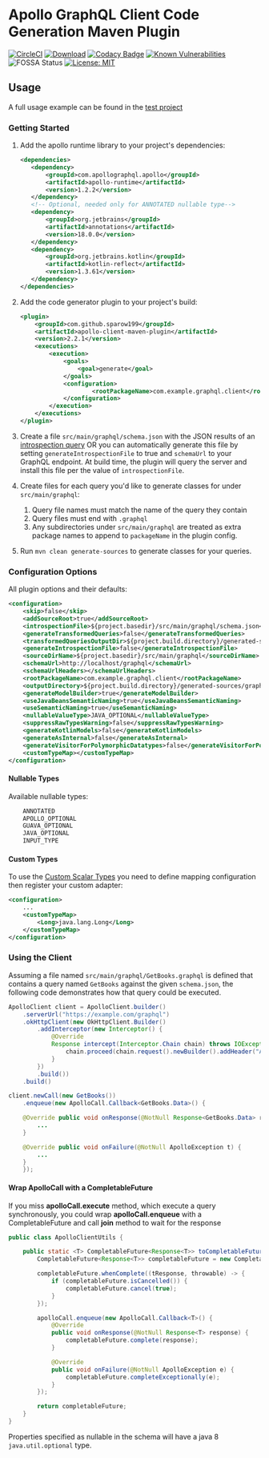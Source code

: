 # Apollo GraphQL Client Code Generation Maven Plugin

[![CircleCI](https://circleci.com/gh/aoudiamoncef/apollo-client-maven-plugin.svg?style=svg)](https://circleci.com/gh/Sparow199/apollo-client-maven-plugin)
[![Download](https://api.bintray.com/packages/sparow199/maven/apollo-client-maven-plugin/images/download.svg)](https://bintray.com/sparow199/maven/apollo-client-maven-plugin/_latestVersion)
[![Codacy Badge](https://api.codacy.com/project/badge/Grade/71b115f870bb44478dac5d05abc9f378)](https://app.codacy.com/app/Sparow199/apollo-client-maven-plugin?utm_source=github.com&utm_medium=referral&utm_content=Sparow199/apollo-client-maven-plugin&utm_campaign=Badge_Grade_Dashboard)
[![Known Vulnerabilities](https://snyk.io/test/github/sparow199/apollo-client-maven-plugin/badge.svg)](https://snyk.io/test/github/Sparow199/apollo-client-maven-plugin)
![FOSSA Status](https://app.fossa.io/api/projects/git%2Bgithub.com%2FSparow199%2Fapollo-client-maven-plugin.svg?type=shield)
[![License: MIT](https://img.shields.io/badge/License-MIT-yellow.svg)](https://opensource.org/licenses/MIT)

## Usage

A full usage example can be found in the [test project](https://github.com/sparow199/apollo-client-maven-plugin/tree/master/apollo-client-maven-plugin-tests)

### Getting Started

1. Add the apollo runtime library to your project's dependencies:

    ```xml
    <dependencies>
       <dependency>
           <groupId>com.apollographql.apollo</groupId>
           <artifactId>apollo-runtime</artifactId>
           <version>1.2.2</version>
       </dependency>
       <!-- Optional, needed only for ANNOTATED nullable type-->
       <dependency>
           <groupId>org.jetbrains</groupId>
           <artifactId>annotations</artifactId>
           <version>18.0.0</version>
       </dependency>
       <dependency>
           <groupId>org.jetbrains.kotlin</groupId>
           <artifactId>kotlin-reflect</artifactId>
           <version>1.3.61</version>
       </dependency>
    </dependencies>
    ```

2. Add the code generator plugin to your project's build:

    ```xml
    <plugin>
        <groupId>com.github.sparow199</groupId>
        <artifactId>apollo-client-maven-plugin</artifactId>
        <version>2.2.1</version>
        <executions>
            <execution>
                <goals>
                    <goal>generate</goal>
                </goals>
                <configuration>
                        <rootPackageName>com.example.graphql.client</rootPackageName>
                </configuration>
            </execution>
        </executions>
    </plugin>
    ```

3. Create a file `src/main/graphql/schema.json` with the JSON results of an [introspection query](https://gist.github.com/Sparow199/a59527016e16a2d56309d62e01ff2348) OR you can
automatically generate this file by setting `generateIntrospectionFile` to true and `schemaUrl` to your GraphQL endpoint. At build time, the plugin will query the server and install this file
per the value of `introspectionFile`.
4. Create files for each query you'd like to generate classes for under `src/main/graphql`:
    1. Query file names must match the name of the query they contain
    2. Query files must end with `.graphql`
    3. Any subdirectories under `src/main/graphql` are treated as extra package names to append to `packageName` in the plugin config.
5. Run `mvn clean generate-sources` to generate classes for your queries.

### Configuration Options

All plugin options and their defaults:

```xml
<configuration>
    <skip>false</skip>
    <addSourceRoot>true</addSourceRoot>
    <introspectionFile>${project.basedir}/src/main/graphql/schema.json</introspectionFile>
    <generateTransformedQueries>false</generateTransformedQueries>
    <transformedQueriesOutputDir>${project.build.directory}/generated-sources/graphql-client/transformedQueries</transformedQueriesOutputDir>
    <generateIntrospectionFile>false</generateIntrospectionFile>
    <sourceDirName>${project.basedir}/src/main/graphql</sourceDirName>
    <schemaUrl>http://localhost/graphql</schemaUrl>
    <schemaUrlHeaders></schemaUrlHeaders>
    <rootPackageName>com.example.graphql.client</rootPackageName>
    <outputDirectory>${project.build.directory}/generated-sources/graphql-client</outputDirectory>
    <generateModelBuilder>true</generateModelBuilder>
    <useJavaBeansSemanticNaming>true</useJavaBeansSemanticNaming>
    <useSemanticNaming>true</useSemanticNaming>
    <nullableValueType>JAVA_OPTIONAL</nullableValueType>
    <suppressRawTypesWarning>false</suppressRawTypesWarning>
    <generateKotlinModels>false</generateKotlinModels>
    <generateAsInternal>false</generateAsInternal>
    <generateVisitorForPolymorphicDatatypes>false</generateVisitorForPolymorphicDatatypes>
    <customTypeMap></customTypeMap>
</configuration>
```

#### Nullable Types

Available nullable types:

```java
    ANNOTATED
    APOLLO_OPTIONAL
    GUAVA_OPTIONAL
    JAVA_OPTIONAL
    INPUT_TYPE
```

#### Custom Types

To use the [Custom Scalar Types](https://github.com/apollographql/apollo-android#custom-scalar-types) you need to 
define mapping configuration then register your custom adapter:  

```xml
<configuration>
    ...
    <customTypeMap>
        <Long>java.lang.Long</Long>
    </customTypeMap>
</configuration>
```

### Using the Client

Assuming a file named `src/main/graphql/GetBooks.graphql` is defined that contains a query named `GetBooks` against the given `schema.json`, the following code demonstrates how that query could be executed.

```java
ApolloClient client = ApolloClient.builder()
    .serverUrl("https://example.com/graphql")
    .okHttpClient(new OkHttpClient.Builder()
        .addInterceptor(new Interceptor() {
            @Override
            Response intercept(Interceptor.Chain chain) throws IOException {
                chain.proceed(chain.request().newBuilder().addHeader("Authorization", "Basic cnllYnJ5ZTpidWJibGVzMTIz").build())
            }
        })
        .build())
    .build()

client.newCall(new GetBooks())
    .enqueue(new ApolloCall.Callback<GetBooks.Data>() {

    @Override public void onResponse(@NotNull Response<GetBooks.Data> response) {
        ...
    }

    @Override public void onFailure(@NotNull ApolloException t) {
        ...
    }
    });
```

#### Wrap ApolloCall with a CompletableFuture

If you miss **apolloCall.execute** method, which execute a query synchronously, you could wrap **apolloCall.enqueue**
with a CompletableFuture and call **join** method to wait for the response

```java
public class ApolloClientUtils {

    public static <T> CompletableFuture<Response<T>> toCompletableFuture(ApolloCall<T> apolloCall) {
        CompletableFuture<Response<T>> completableFuture = new CompletableFuture<>();

        completableFuture.whenComplete((tResponse, throwable) -> {
            if (completableFuture.isCancelled()) {
                completableFuture.cancel(true);
            }
        });

        apolloCall.enqueue(new ApolloCall.Callback<T>() {
            @Override
            public void onResponse(@NotNull Response<T> response) {
                completableFuture.complete(response);
            }

            @Override
            public void onFailure(@NotNull ApolloException e) {
                completableFuture.completeExceptionally(e);
            }
        });

        return completableFuture;
    }
}
```

Properties specified as nullable in the schema will have a java 8 `java.util.optional` type.